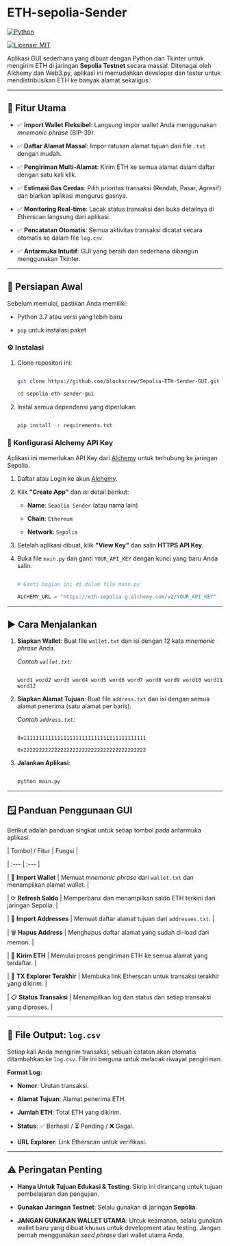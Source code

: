 # ETH-sepolia-Sender


[![Python](https://img.shields.io/badge/Python-3.7+-blue.svg)](https://www.python.org/)

[![License: MIT](https://img.shields.io/badge/License-MIT-yellow.svg)](https://opensource.org/licenses/MIT)



Aplikasi GUI sederhana yang dibuat dengan Python dan Tkinter untuk mengirim ETH di jaringan **Sepolia Testnet** secara massal. Ditenagai oleh Alchemy dan Web3.py, aplikasi ini memudahkan developer dan tester untuk mendistribusikan ETH ke banyak alamat sekaligus.





---



## 🚀 Fitur Utama



- ✅ **Import Wallet Fleksibel**: Langsung impor wallet Anda menggunakan *mnemonic phrase* (BIP-39).

- ✅ **Daftar Alamat Massal**: Impor ratusan alamat tujuan dari file `.txt` dengan mudah.

- ✅ **Pengiriman Multi-Alamat**: Kirim ETH ke semua alamat dalam daftar dengan satu kali klik.

- ✅ **Estimasi Gas Cerdas**: Pilih prioritas transaksi (Rendah, Pasar, Agresif) dan biarkan aplikasi mengurus gasnya.

- ✅ **Monitoring Real-time**: Lacak status transaksi dan buka detailnya di Etherscan langsung dari aplikasi.

- ✅ **Pencatatan Otomatis**: Semua aktivitas transaksi dicatat secara otomatis ke dalam file `log.csv`.

- ✅ **Antarmuka Intuitif**: GUI yang bersih dan sederhana dibangun menggunakan Tkinter.



---



## 🔧 Persiapan Awal



Sebelum memulai, pastikan Anda memiliki:

- Python 3.7 atau versi yang lebih baru

- `pip` untuk instalasi paket



### ⚙️ Instalasi



1.  Clone repositori ini:

    ```bash

    git clone https://github.com/blockscrew/Sepolia-ETH-Sender-GUI.git

    cd sepolia-eth-sender-gui

    ```



2.  Instal semua dependensi yang diperlukan:

    ```bash

    pip install -r requirements.txt

    ```



### 🔑 Konfigurasi Alchemy API Key



Aplikasi ini memerlukan API Key dari [Alchemy](https://alchemy.com) untuk terhubung ke jaringan Sepolia.



1.  Daftar atau Login ke akun [Alchemy](https://alchemy.com).

2.  Klik **"Create App"** dan isi detail berikut:

    -   **Name**: `Sepolia Sender` (atau nama lain)

    -   **Chain**: `Ethereum`

    -   **Network**: `Sepolia`

3.  Setelah aplikasi dibuat, klik **"View Key"** dan salin **HTTPS API Key**.

4.  Buka file `main.py` dan ganti `YOUR_API_KEY` dengan kunci yang baru Anda salin.

    ```python

    # Ganti bagian ini di dalam file main.py

    ALCHEMY_URL = "https://eth-sepolia.g.alchemy.com/v2/YOUR_API_KEY"

    ```



---



## ▶️ Cara Menjalankan



1.  **Siapkan Wallet**: Buat file `wallet.txt` dan isi dengan 12 kata *mnemonic phrase* Anda.

    *Contoh `wallet.txt`:*

    ```

    word1 word2 word3 word4 word5 word6 word7 word8 word9 word10 word11 word12

    ```



2.  **Siapkan Alamat Tujuan**: Buat file `address.txt` dan isi dengan semua alamat penerima (satu alamat per baris).

    *Contoh `address.txt`:*

    ```

    0x1111111111111111111111111111111111111111

    0x2222222222222222222222222222222222222222

    ```



3.  **Jalankan Aplikasi**:

    ```bash

    python main.py

    ```



---



## 🪟 Panduan Penggunaan GUI



Berikut adalah panduan singkat untuk setiap tombol pada antarmuka aplikasi.



| Tombol / Fitur | Fungsi |

| :--- | :--- |

| 📂 **Import Wallet** | Memuat *mnemonic phrase* dari `wallet.txt` dan menampilkan alamat wallet. |

| ⟳ **Refresh Saldo** | Memperbarui dan menampilkan saldo ETH terkini dari jaringan Sepolia. |

| 📂 **Import Addresses** | Memuat daftar alamat tujuan dari `addresses.txt`. |

| 🗑️ **Hapus Address** | Menghapus daftar alamat yang sudah di-load dari memori. |

| 💸 **Kirim ETH** | Memulai proses pengiriman ETH ke semua alamat yang terdaftar. |

| 🔗 **TX Explorer Terakhir** | Membuka link Etherscan untuk transaksi terakhir yang dikirim. |

| 📋 **Status Transaksi** | Menampilkan log dan status dari setiap transaksi yang diproses. |



---



## 📜 File Output: `log.csv`



Setiap kali Anda mengirim transaksi, sebuah catatan akan otomatis ditambahkan ke `log.csv`. File ini berguna untuk melacak riwayat pengiriman.



**Format Log:**

- **Nomor**: Urutan transaksi.

- **Alamat Tujuan**: Alamat penerima ETH.

- **Jumlah ETH**: Total ETH yang dikirim.

- **Status**: ✅ Berhasil / ⏳ Pending / ❌ Gagal.

- **URL Explorer**: Link Etherscan untuk verifikasi.



---



## ⚠️ Peringatan Penting



-   **Hanya Untuk Tujuan Edukasi & Testing**: Skrip ini dirancang untuk tujuan pembelajaran dan pengujian.

-   **Gunakan Jaringan Testnet**: Selalu gunakan di jaringan **Sepolia**.

-   **JANGAN GUNAKAN WALLET UTAMA**: Untuk keamanan, selalu gunakan wallet baru yang dibuat khusus untuk development atau testing. Jangan pernah menggunakan *seed phrase* dari wallet utama Anda.
